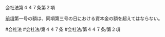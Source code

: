 会社法第４４７条第２項

[前項](会社法＿＿＿＿第４４７条第１項)第一号の額は、同項第三号の日における資本金の額を超えてはならない。

#会社法
#会社法/第４４７条
#会社法/第４４７条/第２項
